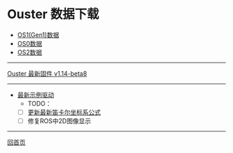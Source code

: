 # Ouster 数据下载

- [OS1(Gen1)数据](https://eyun.baidu.com/s/3qZvQL0S)
- [OS0数据](https://eyun.baidu.com/s/3kWppwV1)
- [OS2数据](https://eyun.baidu.com/s/3mjZU5AS)

---

[Ouster 最新固件 v1.14-beta8](https://eyun.baidu.com/s/3jKiMesI)

---

- [最新示例驱动](https://eyun.baidu.com/s/3pMvmQtP)
    - TODO：
    - [ ] [更新最新笛卡尔坐标系公式](https://eyun.baidu.com/s/3oAsNtX4)
    - [ ] 修复ROS中2D图像显示

---
[回首页](#main)